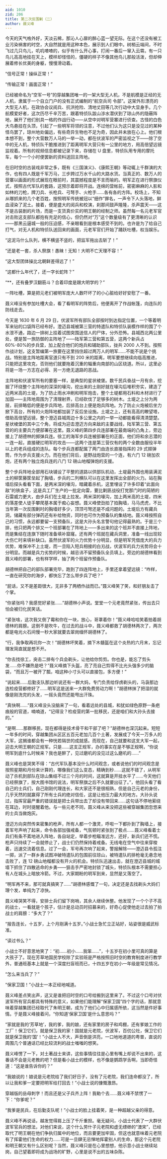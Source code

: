 ```yaml
---
aid: 1010
zid: 206
title: 第二次反围剿（二）
author: 聂义峰
---
```


今天的天气格外好，天淡云稀，那沁人心扉的醉心蓝一望无际。在这个还没有被工业污染祸害的时空，大自然就是用这种本色，展示到人们眼中。树梢云端间，不时飞过几只鸟儿，叽叽喳喳的，似乎有什么开心事，打闹一番后一窜入云霄。有一只鸟儿高高地挂在天上，模样却怪怪的，僵硬的样子不像其他鸟儿那般活泼，但却伸展着修长优美的身躯，慢慢滑动着。

“信号正常！操纵正常！”

“传输正常！画面正常！”

已经被命名为“空军一号”的穿越集团唯一的一架大型无人机，不是航模是正经的无人机，隶属于一个自立门户的没有正式编制的“航空兵司 令部”。这架外形漂亮的大型无人机，在政协会议阅兵、抗洪抢险、清地丈田等几次行动中大显身手。几个航模爱好者，这次历尽千辛万苦，跟着特侦队跋山涉水潜伏到了琼山外的隐蔽阵地，展开了他们别具一格的作战行动——从空中对明军营寨进行侦查。古怪的白色大鸟悬挂在头顶，引起了一些明军将领的注意，不过他们认为这只是没见过的某种怪鸟罢了，琼州地处偏远，有些奇异生物也不足为奇，因此并未放在心上。他们根本想不到，整个大营数万人马的一举一动，都在伏波军的严密监视之下——除了空中的无人机，特侦队干脆推进到了距离明军大营只有一公里的地方，用高倍望远镜监视着。所有的视频信息都被记录下来，存储在 U 盘里，特侦队用专用的摩托车，每个一个小时便罢新的资料送回主阵地。

在旧时空的古装戏非常之多，既有《三国演义》、《康熙王朝》等动辄上千群演的大作，也有四人既是千军万马，三步跨过万水千山的大路水货。当真正的、数万人的营寨以画面的形式展现在眼前时，其震撼程度是不言而喻的。明军正在进行祭旗仪式，按照古代军队的套路，这预示着即将开战。连绵的营帐前，密密麻麻的人影和如林的刀枪，牌刀兵、长枪兵、弓弩手、火枪手……各有各的方阵。校场上，不知从哪抓来的几个老百姓，按照明军传统被冠以“细作”罪名，一声令下人头落地，鲜血浸染了泥土。接着，便是盛大的阅兵和校演，刹那间鼓声隆隆，杀声震天——这不是古装剧的片场，而是一支货真价实的明王朝的经制之师。虽然每一名元老军官对击败这支部队都抱有充足的信心，但仍然对“万”这个数量级有了更清晰的认识——那黑云逼城一般的压迫感，不亲眼看到是根本感受不到的。也许是为了给自己打气，对无人机和特侦队送回来的画面，元老军官们开始了踊跃吐槽，权当娱乐。

“这泥马什么队列，横不横竖不竖的，把监军拖出去斩了！”

“还是老一套，杀人祭旗！愚昧！无知！大明不亡天理不容！”

“这大型团体操比北朝鲜差得远了！”

“这都什么年代了，还一字长蛇阵？”

“\*\*，还有叠罗汉翻筋斗？合着印度是跟大明学的？”

一阵吐槽，算是把元老们被明军庞大人数吓坏了的小心脏给好好安慰了一番。

聂义峰没有参加吐槽大会，看了看明军的阵势后，他便离开了作战帐篷，向连队的防线走去。

今天是 1630 年 6 月 29 日，伏波军所有部队全部按时到达指定位置，一个等着明军来钻的口袋阵已经布好。澄迈县城被第三营的特遣队和特侦队装模作样的围了个水泄不通，路边一排树上挂着试图突围送信人的尸体，分外恐怖。县城西北两公里处，便是暂一旅防御的主阵地了——陆军第三营和第五营，这两个新兵占 60%-80%的步兵营，加上配合他们的炮兵和辅助部队，拢共 2000 人不到。按照作战计划，这支暂编第一旅要在这里挡住超过两万人的明军……不能不说是个挑战。特别是主阵地距离官道只有不到 200 米的距离，明军要想继续向临高推进，只能把这里攻克，否则他们就要拖着沉重的辎重向南部的山区绕道。所以，这里必将是一场一方志在必得、另一方绝无退路的恶战。

主阵地和伏波军所有的要塞一样，是典型的星状棱堡。数千民兵奋战一月有余，挖掘了环绕整个主阵地的深深的壕沟，挖出来的土刚好就在壕沟后堆积夯实，建造了近两米高的土堤，为了防止雨水冲刷和明军炮击，整个土堤都用石料和木材进行了加固——主阵地周围为了清理射界，已经砍伐了足够多的树木。土堤之上分为两层，前排略低的便是步兵阵地，后排高台上便是炮兵阵地。为了防止火炮被后坐力掀下高台，所有的火炮阵地都加装了反后坐设施。土堤之上，还有高高的瞭望塔，借助高倍望远镜，整个澄迈县城周边十多公里之内的一举一动都能看得清清楚楚。星状棱堡的其中三个角，将成为迎击澄迈方向来敌的主要战线，陆军第三营、第五营的的主要兵力便部署在这里。聂义峰的第四步兵连部署在最南端的凸角上，旁边接上了胡德林的掷弹兵连。徐工的海军步兵连被部署在的正面，他们将和余志潜的一连一起，直接硬扛明军的攻击——这两个连是第三营仅有的两个全数由服役半年以上的老兵组成的连队。每个步兵连都配属了两门由连长直接指挥的 29 式掷弹筒，作为步兵支援火力。而在他们背后，是野战炮营的一个连，有六门 12 磅加农炮，还有两个独立炮兵连的八门 12 磅山地榴弹炮的支援。

整个步兵阵地全部用石块铺设了平整的道路以供部队机动，土堤最外围也用装满泥土的柳筐藤筐垒起了胸墙，步兵的二列横队可以在这里发挥出全部的火力。站在胸墙后探头看看下面，是两米深的壕沟，暗藏着杀机，这里埋设了许多印着“此面向敌”的铁盒子，这是兵工厂生产的一批定向雷，要比剿匪战役打党那门时的简陋的石雷威力更大，由步兵们在土堤上拉发。两米深的壕沟，加上两米高的土堤，四米的落差使人徒手攀爬基本属于痴心妄想。聂义峰使劲拍了拍胸墙，马马虎虎，不比当年第一次反围剿时的胸墙好多少，顶顶弓弩还是不成问题的。土堤后方有藏兵洞，储藏有部分弹药还有补给物资，同时也可作为预备队的集结地。聂义峰按照自己的习惯，永远都要留一支预备队，这是大孙头名言警句他记得最熟的。于是三个排，他只把两个排又一个班部署在了阵地上——多出来的这个班并不直接上阵地，而是集结在连旗下随时准备填补窟窿。还有两个班就在藏兵洞里，准备一线出现较大伤亡时来填补缺口。虽然伏波军的火力优势十分明显，但是明军凭借庞大的兵力优势，难保冲不上土堤，而一旦陷入短兵相接的白刃战，伏波军的兵力劣势将会十分明显。而越是兵力劣势的时候，越忌讳不留预备队全员填上。旁边的胡德林看到聂义峰的部署，也有样学样，抽了两个班留作预备队。

胡德林把自己的部队部署完毕，跑到了四连阵地上，手里还拿着望远镜：“咋样，一直在研究你的海步，都快忘了怎么带步兵了吧？”

“屁话，又不是差距很大，无非多了两栖作战而已。”聂义峰笑了笑，和好朋友击了个掌。

“你紧张吗？我感觉好紧张……”胡德林小声说。堂堂一个元老竟然紧张，传出去只怕会被归化民笑话。

“紧张啥，这次我又倒了霉和你在一块，放心，哥罩着你！”聂义峰哈哈笑着拍着胡德林的肩膀。这倒不是吹牛，在过去的战斗中，聂义峰都救了胡德林两次了，两次都是电光火石间慢一秒大家就要去翠岗缅怀胡德林了。

“行，我争取再坑你一次！”胡德林坏笑着，摘下木髓盔在这个炎热的六月末，忘记理发简直就是想不开。

“你去找徐工，突击二排有个兵会剃头，让他给你剪剪。你也是，能忘了剪头发……你不嫌热是吧？”聂义峰摘下头盔，亮了亮自己剪得不比光头强多少的脑袋，“而且万一被开了瓢，咱这种小寸头可以直接包，多方便！”

“说起来……后勤支队那边听说还有一群大妈，专门负责给俘虏剃头的，马袅那边连检疫营都修好了……明军这是送来一大群免费劳动力啊！”胡德林抹了把湿的就像是刚洗完的头发，一摇头竟然还能甩出汗珠。

“真快啊……”聂义峰没头没脑来了一句，看着远处的县城，和犹如绿色原野一条疤痕般的官道，喃喃道，“记得没？检疫营的第一批移民，还是咱们和大孙头去接的。”

“是啊……那群移民，现在都得是技术骨干和干部了吧？”胡德林也深沉起来。短短一年多的时间，穿越集团从区区五百元老加几百个土著，发展成了今天一万多人的大军，这搁谁都会有一种恍若隔世的成就感。而现在，自己就要和这支大军一起，迎击大明王朝的正规军。只是……这支正规军，办的事实在是不够正规啊，“你说明军到底什么时候来？我也是醉了，见过磨叽的没见过这么磨叽的……”

聂义峰也是哭笑不得：“古代军队基本没什么时间观念，或者说他们的时间观念是按照星期和月份来计算的，哪像我们这么变态，精确到秒……这就不错了，从明军动了杀机到部队在琼山集结不过三个月的时间，这就算是开挂水平了……今天他们已经祭旗了，按大图书馆的说法，明军祭旗之后不久就要出征了。”，他回头看了看自己的士兵们，自己刚刚代理连长，和大家还不是很相熟，但是自己元老的身份，几乎天然的就赢得了所有士兵的绝对信任，这是让他压力最大的地方。大孙头说过，指挥官最严重的错误就是把士兵带出去了却没有带回来……这句话不停地萦绕在耳边，时时提醒着他。与一些元老不同，聂义峰从来没把这些被穿越集团忽悠来的士兵当做炮灰。

澄迈方向突然传来密集的枪声，所有人都一个激灵，呼啦一下都扑到了胸墙上，接着军号声响了起来，命令各部加强戒备，气氛顿时紧张到了极点……聂义峰看着士兵们有条不紊地进入阵地，各自站定，举着步枪瞄准远方，还好，新兵们还不慌。枪声只持续了一会就停止了，战士们仍然保持着戒备。无线电在空气中往来穿梭着，迅速交流着信息。过了一会，军号再次响了起来，警报解除——澄迈县令孤注一掷，派了一群乡勇试图冲破特遣队的包围前往琼山，被特遣队的排枪毫无悬念地击败了，连 12 磅山地榴都没有开火的机会。特侦队迅速出击，就在澄迈县城的城墙下抓住了四散逃命的乡勇——狙击手严密地封锁了城头，特侦队根本不需要担心有人在城头上暗放冷箭。不过，大家期盼的明军到来，显然是又落空了。

“明军再不来，那可就真搞笑了……”胡德林感慨了一句，决定还是去找剃头大妈们理个发，单纯为了凉快。

聂义峰哭笑不得，安排士兵们留下岗哨，其余人继续休整。他发现了一个个子不高的战士，一看就是个孩子，估计是总动员时招募来的，好奇心促使他走过去拍了拍战士的肩膀：“多大了？”

“报告连长，十五岁，上个月刚满十五岁。”小战士急忙立正站好，站姿很是威武标准。

“读过书么？”

小战士不好意思地笑了：“初……初小……我笨……”，十五岁在初小里可真的算是大孩子了。现在芳草地国民学校除了实验班是严格按照旧时空的教育制度进行教学外，普通班基本上就是一个深度扫盲班而已，十四五岁在初小一年级是常见情况。

“怎么来当兵了？”

“保家卫国！”小战士一本正经地喊道。

聂义峰差点笑出声，这又是谁把旧时空的口号给搬到这里来了。不过这个口号对伏波军所有官兵都具有特殊的意义，如果他们能理解“保家卫国”四个字的话，那就意味着穿越集团已经取代了朱明王朝，成为了他们心中归属感所依，这当然是件好事情。于是聂义峰接着问，“你知道‘保家卫国’是什么意思吗？”

“家就是我的‘芳草地’，我的爹，我的娘，还有家里的房子和鸡棚，还有爹娘工作的工厂！保卫它们，就是保卫我的家！国就是元老院，伏波军，百仞公社，保卫它们就是保卫我的‘国’！”小战士人不大，声音倒是洪亮，一口地地道道的粤普，直说的周围几个普通话已经比较流利的战士嗤嗤的想笑。

聂义峰愣了一下，对土著战士来讲，这些事情往往是心里有嘴上却说不出来的，这番话不会是元老教的吧？但是看小战士的模样，也不像是鹦鹉学舌啊，当即奇怪道：“这是谁告诉你的？”

“我娘说的！娘说是元老院给了我们好日子，没有了元老院，我们连命都没了，所以让我和爹一定要把明军给打回去！”小战士说的慷慨激昂。

穿越版的岳母刺字！而且还是父子兵齐上阵！我勒个去……聂义峰不禁愣了一下：“你爹呢？”

“我爹是民兵，在后勤支队呢！”小战士的脸上挂着笑，是一种超越父亲的得意。

聂义峰不再说话，越发觉得肩上压了千斤重担。毫无疑问，小战士代表了一大群伏波军官兵的想法，对他们来说，这个什么劳什子元老院和虚无缥缈的“澳宋”，已经取代了明王朝在他们争执归属中的地位，而且要更加牢固，但这也就意味着元老院有了挥霍他们生命的权力……可是一旦肆无忌惮地挥霍别人的生命，那这个元老院和明王朝又有什么区别呢？当然，聂义峰只是在心里想想，他示意小战士继续站岗，自己望着即将成为战场的旷野，心里是说不出的五味杂陈。
